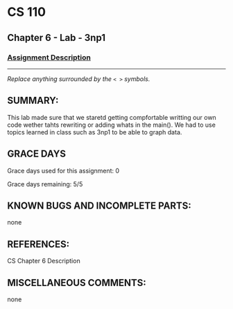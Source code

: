 # CS 110
## Chapter 6 - Lab - 3np1

### [Assignment Description](https://docs.google.com/document/d/1k8qs8vIsvlLiU3KX9Uql6LjVPWp0CBAjo_oArBhH2k4/edit?usp=sharing)

***

_Replace anything surrounded by the `< >` symbols._

## SUMMARY:
This lab made sure that we staretd getting compfortable writting our own code wether tahts rewriting or adding whats in the main(). We had to use topics learned in class such as 3np1 to be able to graph data. 

## GRACE DAYS
Grace days used for this assignment: 0

Grace days remaining: 5/5

## KNOWN BUGS AND INCOMPLETE PARTS:
 none

## REFERENCES:
 CS Chapter 6 Description

## MISCELLANEOUS COMMENTS:
 none
